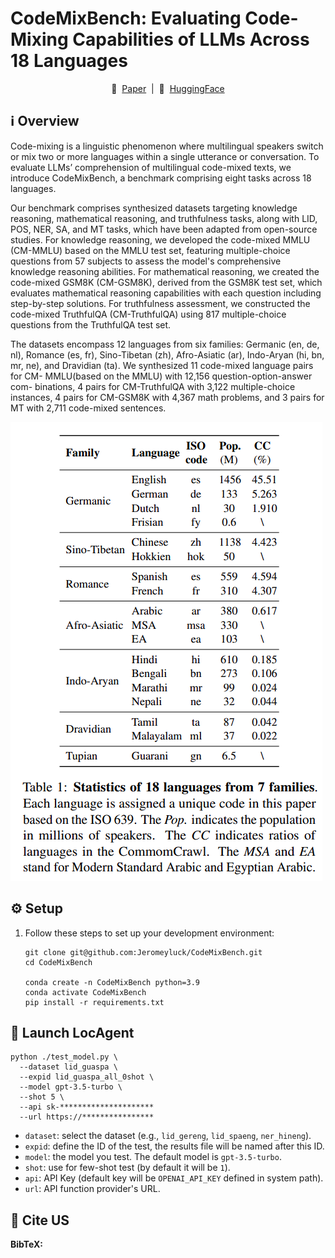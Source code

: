 # CodeMixBench: Evaluating Code-Mixing Capabilities of LLMs Across 18 Languages

<p align="center">
   📑&nbsp; <a href="https://arxiv.org/abs/2507.18791](https://arxiv.org/abs/2507.18791" target="_blank">Paper</a>
      &nbsp;|&nbsp; 🤗&nbsp; <a href="https://huggingface.co/datasets/CodeMixBench/CodeMixBench" target="_blank">HuggingFace</a>
</p>

## ℹ️ Overview
Code-mixing is a linguistic phenomenon where multilingual speakers switch or mix two or more languages within a single utterance or conversation. 
To evaluate LLMs’ comprehension of multilingual code-mixed texts, we introduce CodeMixBench, a benchmark comprising eight tasks across 18 languages. 

Our benchmark comprises synthesized datasets targeting knowledge reasoning, 
mathematical reasoning, and truthfulness tasks, along with LID, POS, NER, SA, and MT tasks, 
which have been adapted from open-source studies. 
For knowledge reasoning, we developed the code-mixed MMLU (CM-MMLU) based on the MMLU test set, 
featuring multiple-choice questions from 57 subjects to assess the model's comprehensive knowledge reasoning abilities. 
For mathematical reasoning, we created the code-mixed GSM8K (CM-GSM8K), derived from the GSM8K test set, 
which evaluates mathematical reasoning capabilities with each question including step-by-step solutions. 
For truthfulness assessment, we constructed the code-mixed TruthfulQA (CM-TruthfulQA) using 817 multiple-choice 
questions from the TruthfulQA test set. 

The datasets encompass 12 languages from six families: Germanic
(en, de, nl), Romance (es, fr), Sino-Tibetan (zh),
Afro-Asiatic (ar), Indo-Aryan (hi, bn, mr, ne), and
Dravidian (ta).
We synthesized 11 code-mixed language pairs for CM-
MMLU(based on the MMLU) with 12,156 question-option-answer com-
binations, 4 pairs for CM-TruthfulQA with 3,122
multiple-choice instances, 4 pairs for CM-GSM8K
with 4,367 math problems, and 3 pairs for MT with
2,711 code-mixed sentences.

![Statistics of 18 languages](pics/18languages.png)

## ⚙️ Setup
1. Follow these steps to set up your development environment:
   ```
   git clone git@github.com:Jeromeyluck/CodeMixBench.git
   cd CodeMixBench

   conda create -n CodeMixBench python=3.9
   conda activate CodeMixBench
   pip install -r requirements.txt
   ```
   
## 🚀 Launch LocAgent

   ```
   python ./test_model.py \
     --dataset lid_guaspa \
     --expid lid_guaspa_all_0shot \
     --model gpt-3.5-turbo \
     --shot 5 \
     --api sk-*********************
     --url https://****************
   ```
   - `dataset`: select the dataset (e.g., `lid_gereng`, `lid_spaeng`, `ner_hineng`).
   - `expid`: define the ID of the test, the results file will be named after this ID.
   - `model`: the model you test. The default model is `gpt-3.5-turbo`.
   - `shot`: use for few-shot test (by default it will be `1`).
   - `api`: API Key (default key will be `OPENAI_API_KEY` defined in system path).
   - `url`: API function provider's URL.



## 📑 Cite US

<!-- If there is a paper or blog post introducing the dataset, the APA and Bibtex information for that should go in this section. -->

**BibTeX:**

  ```
  ```
